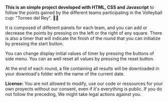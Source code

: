 <strong>This is an simple project developed with HTML, CSS and Javascript</strong> to follow the points gained by the different teams participating in the Volleyball cup: "Torneo del Rey". 🏐🔥

It is composed of different panels for each team, and you can add or decrease the points by pressing on the left or the right of any square. There is also a timer that will indicate the finish of the round that you can initialize by pressing the start button.

You can change display initial values of timer by pressing the buttons of side menu. You can as well reset all values by pressing the reset button. 

At the end of each round, a file containing all results will be downloaded in your download's folder with the name of the current date.

<strong>License:</strong> You are not allowed to modify, use our code or ressources for your own proyects without our consent, even if it's everything is public. If you do not follow the preceding, We might take legal actions against you. 